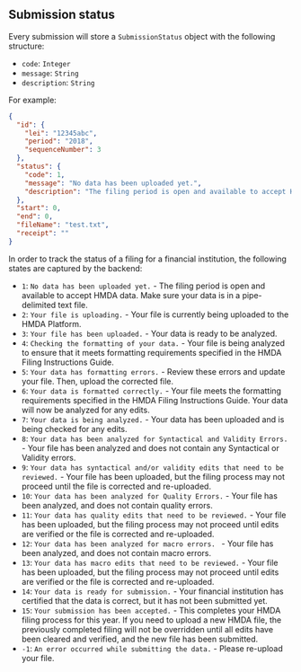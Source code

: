 ## Submission status

Every submission will store a `SubmissionStatus` object with the following structure:

* `code`: `Integer`
* `message`: `String`
* `description`: `String`

For example:

```json
{
  "id": {
    "lei": "12345abc",
    "period": "2018",
    "sequenceNumber": 3
  },
  "status": {
    "code": 1,
    "message": "No data has been uploaded yet.",
    "description": "The filing period is open and available to accept HMDA data. Make sure your data is in a pipe-delimited text file."
  },
  "start": 0,
  "end": 0,
  "fileName": "test.txt",
  "receipt": ""
}
```

In order to track the status of a filing for a financial institution, the following states are captured by the backend:

* `1`: `No data has been uploaded yet.` - The filing period is open and available to accept HMDA data. Make sure your data is in a pipe-delimited text file.
* `2`: `Your file is uploading.` - Your file is currently being uploaded to the HMDA Platform.
* `3`: `Your file has been uploaded.` - Your data is ready to be analyzed.
* `4`: `Checking the formatting of your data.` - Your file is being analyzed to ensure that it meets formatting requirements specified in the HMDA Filing Instructions Guide.
* `5`: `Your data has formatting errors.` - Review these errors and update your file. Then, upload the corrected file.
* `6`: `Your data is formatted correctly.` - Your file meets the formatting requirements specified in the HMDA Filing Instructions Guide. Your data will now be analyzed for any edits.
* `7`: `Your data is being analyzed.` - Your data has been uploaded and is being checked for any edits.
* `8`: `Your data has been analyzed for Syntactical and Validity Errors.` - Your file has been analyzed and does not contain any Syntactical or Validity errors.
* `9`: `Your data has syntactical and/or validity edits that need to be reviewed.` - Your file has been uploaded, but the filing process may not proceed until the file is corrected and re-uploaded.
* `10`: `Your data has been analyzed for Quality Errors.` - Your file has been analyzed, and does not contain quality errors.
* `11`: `Your data has quality edits that need to be reviewed.` - Your file has been uploaded, but the filing process may not proceed until edits are verified or the file is corrected and re-uploaded.
* `12`: `Your data has been analyzed for macro errors. ` - Your file has been analyzed, and does not contain macro errors.
* `13`: `Your data has macro edits that need to be reviewed.` - Your file has been uploaded, but the filing process may not proceed until edits are verified or the file is corrected and re-uploaded.
* `14`: `Your data is ready for submission.` - Your financial institution has certified that the data is correct, but it has not been submitted yet.
* `15`: `Your submission has been accepted.` - This completes your HMDA filing process for this year. If you need to upload a new HMDA file, the previously completed filing will not be overridden until all edits have been cleared and verified, and the new file has been submitted.   
* `-1`: `An error occurred while submitting the data.` - Please re-upload your file.
